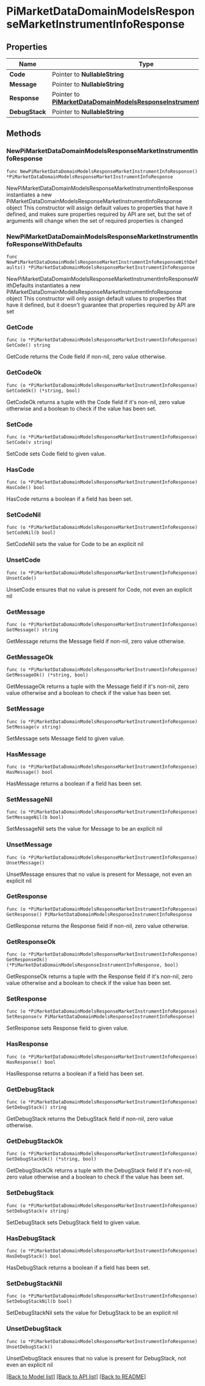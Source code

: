 # PiMarketDataDomainModelsResponseMarketInstrumentInfoResponse

## Properties

Name | Type | Description | Notes
------------ | ------------- | ------------- | -------------
**Code** | Pointer to **NullableString** |  | [optional] 
**Message** | Pointer to **NullableString** |  | [optional] 
**Response** | Pointer to [**PiMarketDataDomainModelsResponseInstrumentInfoResponse**](PiMarketDataDomainModelsResponseInstrumentInfoResponse.md) |  | [optional] 
**DebugStack** | Pointer to **NullableString** |  | [optional] 

## Methods

### NewPiMarketDataDomainModelsResponseMarketInstrumentInfoResponse

`func NewPiMarketDataDomainModelsResponseMarketInstrumentInfoResponse() *PiMarketDataDomainModelsResponseMarketInstrumentInfoResponse`

NewPiMarketDataDomainModelsResponseMarketInstrumentInfoResponse instantiates a new PiMarketDataDomainModelsResponseMarketInstrumentInfoResponse object
This constructor will assign default values to properties that have it defined,
and makes sure properties required by API are set, but the set of arguments
will change when the set of required properties is changed

### NewPiMarketDataDomainModelsResponseMarketInstrumentInfoResponseWithDefaults

`func NewPiMarketDataDomainModelsResponseMarketInstrumentInfoResponseWithDefaults() *PiMarketDataDomainModelsResponseMarketInstrumentInfoResponse`

NewPiMarketDataDomainModelsResponseMarketInstrumentInfoResponseWithDefaults instantiates a new PiMarketDataDomainModelsResponseMarketInstrumentInfoResponse object
This constructor will only assign default values to properties that have it defined,
but it doesn't guarantee that properties required by API are set

### GetCode

`func (o *PiMarketDataDomainModelsResponseMarketInstrumentInfoResponse) GetCode() string`

GetCode returns the Code field if non-nil, zero value otherwise.

### GetCodeOk

`func (o *PiMarketDataDomainModelsResponseMarketInstrumentInfoResponse) GetCodeOk() (*string, bool)`

GetCodeOk returns a tuple with the Code field if it's non-nil, zero value otherwise
and a boolean to check if the value has been set.

### SetCode

`func (o *PiMarketDataDomainModelsResponseMarketInstrumentInfoResponse) SetCode(v string)`

SetCode sets Code field to given value.

### HasCode

`func (o *PiMarketDataDomainModelsResponseMarketInstrumentInfoResponse) HasCode() bool`

HasCode returns a boolean if a field has been set.

### SetCodeNil

`func (o *PiMarketDataDomainModelsResponseMarketInstrumentInfoResponse) SetCodeNil(b bool)`

 SetCodeNil sets the value for Code to be an explicit nil

### UnsetCode
`func (o *PiMarketDataDomainModelsResponseMarketInstrumentInfoResponse) UnsetCode()`

UnsetCode ensures that no value is present for Code, not even an explicit nil
### GetMessage

`func (o *PiMarketDataDomainModelsResponseMarketInstrumentInfoResponse) GetMessage() string`

GetMessage returns the Message field if non-nil, zero value otherwise.

### GetMessageOk

`func (o *PiMarketDataDomainModelsResponseMarketInstrumentInfoResponse) GetMessageOk() (*string, bool)`

GetMessageOk returns a tuple with the Message field if it's non-nil, zero value otherwise
and a boolean to check if the value has been set.

### SetMessage

`func (o *PiMarketDataDomainModelsResponseMarketInstrumentInfoResponse) SetMessage(v string)`

SetMessage sets Message field to given value.

### HasMessage

`func (o *PiMarketDataDomainModelsResponseMarketInstrumentInfoResponse) HasMessage() bool`

HasMessage returns a boolean if a field has been set.

### SetMessageNil

`func (o *PiMarketDataDomainModelsResponseMarketInstrumentInfoResponse) SetMessageNil(b bool)`

 SetMessageNil sets the value for Message to be an explicit nil

### UnsetMessage
`func (o *PiMarketDataDomainModelsResponseMarketInstrumentInfoResponse) UnsetMessage()`

UnsetMessage ensures that no value is present for Message, not even an explicit nil
### GetResponse

`func (o *PiMarketDataDomainModelsResponseMarketInstrumentInfoResponse) GetResponse() PiMarketDataDomainModelsResponseInstrumentInfoResponse`

GetResponse returns the Response field if non-nil, zero value otherwise.

### GetResponseOk

`func (o *PiMarketDataDomainModelsResponseMarketInstrumentInfoResponse) GetResponseOk() (*PiMarketDataDomainModelsResponseInstrumentInfoResponse, bool)`

GetResponseOk returns a tuple with the Response field if it's non-nil, zero value otherwise
and a boolean to check if the value has been set.

### SetResponse

`func (o *PiMarketDataDomainModelsResponseMarketInstrumentInfoResponse) SetResponse(v PiMarketDataDomainModelsResponseInstrumentInfoResponse)`

SetResponse sets Response field to given value.

### HasResponse

`func (o *PiMarketDataDomainModelsResponseMarketInstrumentInfoResponse) HasResponse() bool`

HasResponse returns a boolean if a field has been set.

### GetDebugStack

`func (o *PiMarketDataDomainModelsResponseMarketInstrumentInfoResponse) GetDebugStack() string`

GetDebugStack returns the DebugStack field if non-nil, zero value otherwise.

### GetDebugStackOk

`func (o *PiMarketDataDomainModelsResponseMarketInstrumentInfoResponse) GetDebugStackOk() (*string, bool)`

GetDebugStackOk returns a tuple with the DebugStack field if it's non-nil, zero value otherwise
and a boolean to check if the value has been set.

### SetDebugStack

`func (o *PiMarketDataDomainModelsResponseMarketInstrumentInfoResponse) SetDebugStack(v string)`

SetDebugStack sets DebugStack field to given value.

### HasDebugStack

`func (o *PiMarketDataDomainModelsResponseMarketInstrumentInfoResponse) HasDebugStack() bool`

HasDebugStack returns a boolean if a field has been set.

### SetDebugStackNil

`func (o *PiMarketDataDomainModelsResponseMarketInstrumentInfoResponse) SetDebugStackNil(b bool)`

 SetDebugStackNil sets the value for DebugStack to be an explicit nil

### UnsetDebugStack
`func (o *PiMarketDataDomainModelsResponseMarketInstrumentInfoResponse) UnsetDebugStack()`

UnsetDebugStack ensures that no value is present for DebugStack, not even an explicit nil

[[Back to Model list]](../README.md#documentation-for-models) [[Back to API list]](../README.md#documentation-for-api-endpoints) [[Back to README]](../README.md)


